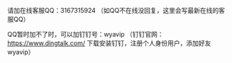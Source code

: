 请加在线客服QQ：3167315924  （如QQ不在线没回复，这里会写最新在线的客服QQ）

QQ暂时加不了时，可以加钉钉号：wyavip （钉钉官网：https://www.dingtalk.com/ 下载安装钉钉，注册个人身份用户，添加好友wyavip）
